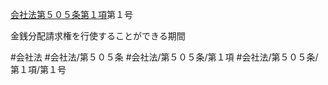 [会社法第５０５条第１項](会社法＿＿＿＿第５０５条第１項)第１号

金銭分配請求権を行使することができる期間


#会社法
#会社法/第５０５条
#会社法/第５０５条/第１項
#会社法/第５０５条/第１項/第１号
